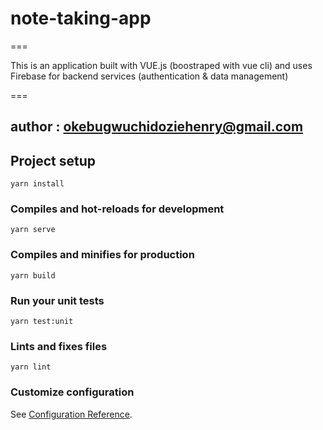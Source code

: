 # note-taking-app

===

This is an application built with VUE.js (boostraped with vue cli)
and uses Firebase for backend services (authentication & data management)

===
## author : okebugwuchidoziehenry@gmail.com

## Project setup
```
yarn install
```

### Compiles and hot-reloads for development
```
yarn serve
```

### Compiles and minifies for production
```
yarn build
```

### Run your unit tests
```
yarn test:unit
```

### Lints and fixes files
```
yarn lint
```

### Customize configuration
See [Configuration Reference](https://cli.vuejs.org/config/).
